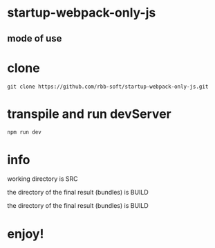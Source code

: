 # startup-webpack-only-js

## mode of use

# clone
    git clone https://github.com/rbb-soft/startup-webpack-only-js.git

# transpile and run devServer
    npm run dev

# info
working directory is SRC

the directory of the final result (bundles) is BUILD

the directory of the final result (bundles) is BUILD

# enjoy! 